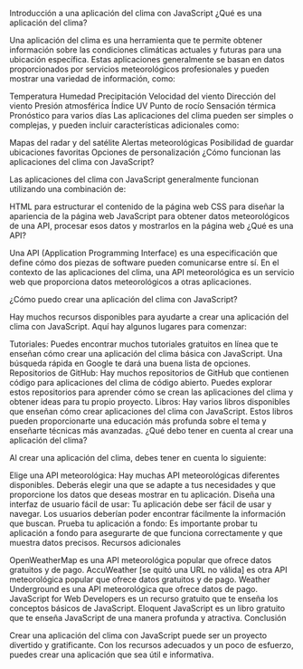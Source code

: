 Introducción a una aplicación del clima con JavaScript
¿Qué es una aplicación del clima?

Una aplicación del clima es una herramienta que te permite obtener información sobre las condiciones climáticas actuales y futuras para una ubicación específica. Estas aplicaciones generalmente se basan en datos proporcionados por servicios meteorológicos profesionales y pueden mostrar una variedad de información, como:

Temperatura
Humedad
Precipitación
Velocidad del viento
Dirección del viento
Presión atmosférica
Índice UV
Punto de rocío
Sensación térmica
Pronóstico para varios días
Las aplicaciones del clima pueden ser simples o complejas, y pueden incluir características adicionales como:

Mapas del radar y del satélite
Alertas meteorológicas
Posibilidad de guardar ubicaciones favoritas
Opciones de personalización
¿Cómo funcionan las aplicaciones del clima con JavaScript?

Las aplicaciones del clima con JavaScript generalmente funcionan utilizando una combinación de:

HTML para estructurar el contenido de la página web
CSS para diseñar la apariencia de la página web
JavaScript para obtener datos meteorológicos de una API, procesar esos datos y mostrarlos en la página web
¿Qué es una API?

Una API (Application Programming Interface) es una especificación que define cómo dos piezas de software pueden comunicarse entre sí. En el contexto de las aplicaciones del clima, una API meteorológica es un servicio web que proporciona datos meteorológicos a otras aplicaciones.

¿Cómo puedo crear una aplicación del clima con JavaScript?

Hay muchos recursos disponibles para ayudarte a crear una aplicación del clima con JavaScript. Aquí hay algunos lugares para comenzar:

Tutoriales: Puedes encontrar muchos tutoriales gratuitos en línea que te enseñan cómo crear una aplicación del clima básica con JavaScript. Una búsqueda rápida en Google te dará una buena lista de opciones.
Repositorios de GitHub: Hay muchos repositorios de GitHub que contienen código para aplicaciones del clima de código abierto. Puedes explorar estos repositorios para aprender cómo se crean las aplicaciones del clima y obtener ideas para tu propio proyecto.
Libros: Hay varios libros disponibles que enseñan cómo crear aplicaciones del clima con JavaScript. Estos libros pueden proporcionarte una educación más profunda sobre el tema y enseñarte técnicas más avanzadas.
¿Qué debo tener en cuenta al crear una aplicación del clima?

Al crear una aplicación del clima, debes tener en cuenta lo siguiente:

Elige una API meteorológica: Hay muchas API meteorológicas diferentes disponibles. Deberás elegir una que se adapte a tus necesidades y que proporcione los datos que deseas mostrar en tu aplicación.
Diseña una interfaz de usuario fácil de usar: Tu aplicación debe ser fácil de usar y navegar. Los usuarios deberían poder encontrar fácilmente la información que buscan.
Prueba tu aplicación a fondo: Es importante probar tu aplicación a fondo para asegurarte de que funciona correctamente y que muestra datos precisos.
Recursos adicionales

OpenWeatherMap es una API meteorológica popular que ofrece datos gratuitos y de pago.
AccuWeather [se quitó una URL no válida] es otra API meteorológica popular que ofrece datos gratuitos y de pago.
Weather Underground es una API meteorológica que ofrece datos de pago.
JavaScript for Web Developers es un recurso gratuito que te enseña los conceptos básicos de JavaScript.
Eloquent JavaScript es un libro gratuito que te enseña JavaScript de una manera profunda y atractiva.
Conclusión

Crear una aplicación del clima con JavaScript puede ser un proyecto divertido y gratificante. Con los recursos adecuados y un poco de esfuerzo, puedes crear una aplicación que sea útil e informativa.
